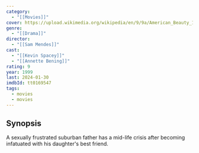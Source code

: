 ```yaml
---
category:
  - "[[Movies]]"
cover: https://upload.wikimedia.org/wikipedia/en/9/9a/American_Beauty_1999_film_poster.jpg
genre:
  - "[[Drama]]"
director:
  - "[[Sam Mendes]]"
cast:
  - "[[Kevin Spacey]]"
  - "[[Annette Bening]]"
rating: 9
year: 1999
last: 2024-01-30
imdbId: tt0169547
tags:
  - movies
  - movies
---
```


## Synopsis

A sexually frustrated suburban father has a mid-life crisis after becoming infatuated with his daughter's best friend.
